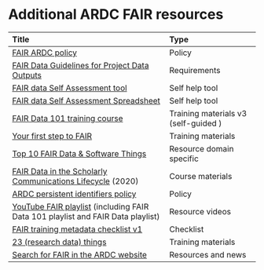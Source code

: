 # Additional ARDC FAIR resources

| **Title** | **Type** |
| :--- | :--- |
| [FAIR ARDC policy](https://ardc.edu.au/about_us/policies-and-guidelines/fair-policy-ardc-or-ardc-co-invested-materials/) | Policy |
| [FAIR Data Guidelines for Project Data Outputs](https://ardc.edu.au/about_us/policies-and-guidelines/fair-data-guidelines-for-project-data-outputs/) | Requirements |
| [FAIR data Self Assessment tool](https://ardc.edu.au/resources/working-with-data/fair-data/fair-self-assessment-tool/) | Self help tool |
| [FAIR data Self Assessment Spreadsheet](https://zenodo.org/record/4953574#.YNPPy-gzaUk) | Self help tool |
| [FAIR Data 101 training course](https://github.com/au-research/FAIR-data-101-training) | Training materials v3 (self-guided ) |
| [Your first step to FAIR](https://au-research.github.io/your-first-step-to-fair/) | Training materials |
| [Top 10 FAIR Data &amp; Software Things](http://doi.org/10.5281/zenodo.2555497) | Resource domain specific |
| [FAIR Data in the Scholarly Communications Lifecycle](http://doi.org/10.5281/zenodo.3987051) (2020) | Course materials |
| [ARDC persistent identifiers policy](https://ardc.edu.au/resource/persistent-identifiers-policy/) | Policy |
| [YouTube FAIR playlist](https://www.youtube.com/c/ARDC_AU/playlists) (including FAIR Data 101 playlist and FAIR Data playlist) | Resource videos |
| [FAIR training metadata checklist v1](http://doi.org/10.5281/zenodo.5003934) | Checklist |
| [23 (research data) things](https://au-research.github.io/ARDC-23-things/) | Training materials |
| [Search for FAIR in the ARDC website](https://ardc.edu.au/?s=FAIR) | Resources and news|
